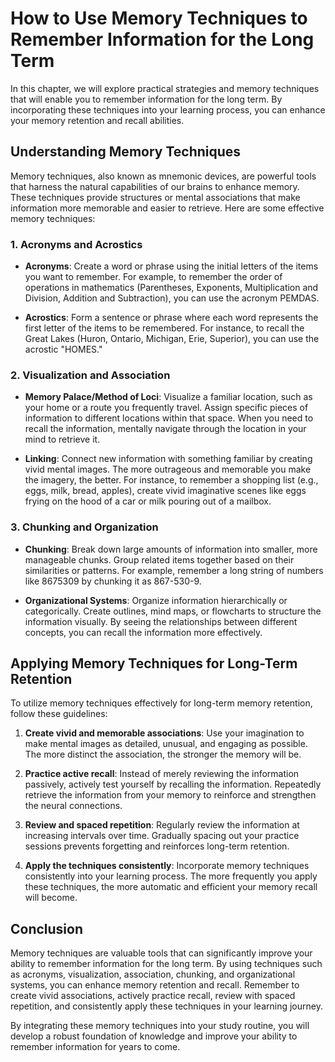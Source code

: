 How to Use Memory Techniques to Remember Information for the Long Term
=================================================================================

In this chapter, we will explore practical strategies and memory techniques that will enable you to remember information for the long term. By incorporating these techniques into your learning process, you can enhance your memory retention and recall abilities.

Understanding Memory Techniques
-------------------------------

Memory techniques, also known as mnemonic devices, are powerful tools that harness the natural capabilities of our brains to enhance memory. These techniques provide structures or mental associations that make information more memorable and easier to retrieve. Here are some effective memory techniques:

### 1. Acronyms and Acrostics

* **Acronyms**: Create a word or phrase using the initial letters of the items you want to remember. For example, to remember the order of operations in mathematics (Parentheses, Exponents, Multiplication and Division, Addition and Subtraction), you can use the acronym PEMDAS.

* **Acrostics**: Form a sentence or phrase where each word represents the first letter of the items to be remembered. For instance, to recall the Great Lakes (Huron, Ontario, Michigan, Erie, Superior), you can use the acrostic "HOMES."

### 2. Visualization and Association

* **Memory Palace/Method of Loci**: Visualize a familiar location, such as your home or a route you frequently travel. Assign specific pieces of information to different locations within that space. When you need to recall the information, mentally navigate through the location in your mind to retrieve it.

* **Linking**: Connect new information with something familiar by creating vivid mental images. The more outrageous and memorable you make the imagery, the better. For instance, to remember a shopping list (e.g., eggs, milk, bread, apples), create vivid imaginative scenes like eggs frying on the hood of a car or milk pouring out of a mailbox.

### 3. Chunking and Organization

* **Chunking**: Break down large amounts of information into smaller, more manageable chunks. Group related items together based on their similarities or patterns. For example, remember a long string of numbers like 8675309 by chunking it as 867-530-9.

* **Organizational Systems**: Organize information hierarchically or categorically. Create outlines, mind maps, or flowcharts to structure the information visually. By seeing the relationships between different concepts, you can recall the information more effectively.

Applying Memory Techniques for Long-Term Retention
--------------------------------------------------

To utilize memory techniques effectively for long-term memory retention, follow these guidelines:

1. **Create vivid and memorable associations**: Use your imagination to make mental images as detailed, unusual, and engaging as possible. The more distinct the association, the stronger the memory will be.

2. **Practice active recall**: Instead of merely reviewing the information passively, actively test yourself by recalling the information. Repeatedly retrieve the information from your memory to reinforce and strengthen the neural connections.

3. **Review and spaced repetition**: Regularly review the information at increasing intervals over time. Gradually spacing out your practice sessions prevents forgetting and reinforces long-term retention.

4. **Apply the techniques consistently**: Incorporate memory techniques consistently into your learning process. The more frequently you apply these techniques, the more automatic and efficient your memory recall will become.

Conclusion
----------

Memory techniques are valuable tools that can significantly improve your ability to remember information for the long term. By using techniques such as acronyms, visualization, association, chunking, and organizational systems, you can enhance memory retention and recall. Remember to create vivid associations, actively practice recall, review with spaced repetition, and consistently apply these techniques in your learning journey.

By integrating these memory techniques into your study routine, you will develop a robust foundation of knowledge and improve your ability to remember information for years to come.
